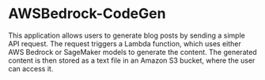 # AWSBedrock-CodeGen
This application allows users to generate blog posts by sending a simple API request. The request triggers a Lambda function, which uses either AWS Bedrock or SageMaker models to generate the content. The generated content is then stored as a text file in an Amazon S3 bucket, where the user can access it.
